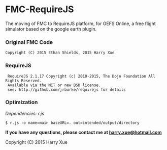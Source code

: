 # FMC-RequireJS
The moving of FMC to RequireJS platform, for GEFS Online, a free flight simulator based on the google earth plugin. 

### Original FMC Code
	Copyright (C) 2015 Ethan Shields, 2015 Harry Xue

### RequireJS

	 RequireJS 2.1.17 Copyright (c) 2010-2015, The Dojo Foundation All Rights Reserved.
	 Available via the MIT or new BSD license.
	 see: http://github.com/jrburke/requirejs for details

### Optimization
*Dependencies: r.js*

	$ r.js -o name=main baseURL=. out=intended/output/directory

**If you have any questions, please contact me at <harry.xue@hotmail.com>**

Copyright (C) 2015 Harry Xue